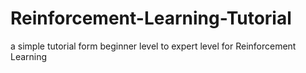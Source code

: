 # Reinforcement-Learning-Tutorial
a simple tutorial form beginner level to expert level for Reinforcement Learning 
